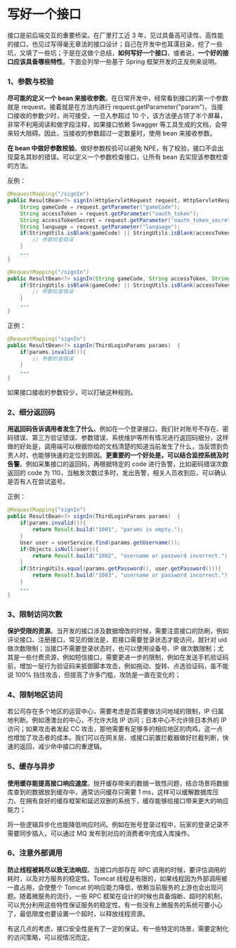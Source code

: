 # 写好一个接口

接口是前后端交互的重要桥梁。在厂里打工近 3 年，见过具备高可读性、高性能的接口，也见过写得毫无章法的接口设计；自己在开发中也耳濡目染，挖了一些坑，又填了一些坑；于是在这做个总结，**如何写好一个接口**，或者说，**一个好的接口应该具备哪些特性**。下面会列举一些基于 Spring 框架开发的正反例来说明。

### 1、参数与校验

**尽可能的定义一个 bean 来接收参数**。在日常开发中，经常看到接口的第一个参数就是 request，接着就是在方法内进行 request.getParameter("param")，当接口接收的参数少时，尚可接受，一旦入参超过 10 个，该方法便占领了半个屏幕，非常不利用阅读和做字段注释，如果接口依赖 Swagger 等工具生成的文档，会带来较大阻碍。因此，当接收的参数超过一定数量时，使用 bean 来接收参数。

**在 bean 中做好参数校验**。做好参数校验可以避免 NPE，有了校验，接口不会出现莫名其妙的错误。可以定义一个参数检查接口，让所有 bean 去实现该参数检查的方法。

反例：

```java
@RequestMapping("/signIn")
public ResultBean<?> signIn(HttpServletRequest request, HttpServletResponse response) {
    String gameCode = request.getParameter("gameCode");
    String accessToken = request.getParameter("oauth_token");
    String accessTokenSecret = request.getParameter("oauth_token_secret");
    String language = request.getParameter("language");
    if(StringUtils.isBlank(gameCode) || StringUtils.isBlank(accessToken)){
        // 参数检查错误
	}
    ...
}

@RequestMapping("/signIn")
public ResultBean<?> signIn(String gameCode, String accessToken, String accessTokenSecret, String language) {
    if(StringUtils.isBlank(gameCode) || StringUtils.isBlank(accessToken)){
        // 参数检查错误
	}
    ...
}
```

正例：

```java
@RequestMapping("signIn")
public ResultBean<?> signIn(ThirdLoginParams params)  {
    if(params.invalid()){
        // 参数检查错误
    }
    ...
}
```

如果接口接收的参数较少，可以打破这种规则。

### 2、细分返回码

**用返回码告诉调用者发生了什么**。例如在一个登录接口，我们针对账号不存在、密码错误、第三方验证错误、参数错误、系统维护等所有情况进行返回码细分，这样做的好处是，调用端可以根据你给的文档清楚的知道当前发生了什么，当反馈到负责人时，也能够快速的定位到原因。**更重要的一个好处是，可以结合监控系统及时告警**。例如采集接口的返回码，再根据特定的 code 进行告警，比如密码错误次数返回的 code 为 110，当触发次数过多时，发出告警，相关人员收到后，可以确认是否有人在尝试盗号。

正例：

```java
@RequestMapping("signIn")
public ResultBean<?> signIn(ThirdLoginParams params)  {
    if(params.invalid()){
        return Result.build("1001", "params is empty.");
    }
    User user = userService.find(params.getUsername());
    if(Objects.isNull(user)){
    	return Result.build("1002", "username or password incorrect.");
    }
    if(StringUtils.equal(params.getPassword(), user.getPassword())){
    	return Result.build("1003", "username or password incorrect.");
    }
    ...
}
```



### 3、限制访问次数

**保护受限的资源**。当开发的接口涉及数据增改的时候，需要注意接口的防刷，例如评论接口、注册接口，常见的做法是，若接口需要登录状态才能访问，就针对 uid 做次数限制；当接口不需要登录状态时，也可以使用设备号、IP 做次数限制；尤其是一些付费资源，例如短信接口，需要更进一步的限制，例如在发送手机验证码前，增加一层行为验证码来抵御脚本攻击，例如拖动、旋转、点选验证码，虽不能说 100% 挡住攻击，但提高了许多门槛，攻防是一直在变化的；

### 4、限制地区访问

若公司存在多个地区的运营中心，需要考虑是否需要做访问地域的限制，IP 归属地判断。例如港澳台的中心，不允许大陆 IP 访问；日本中心不允许除日本外的 IP 访问；如果攻击者发起 CC 攻击，那他需要有足够多的相应地区的肉鸡，这一点也增加了攻击者的成本。我们可以在网关层、或接口前置拦截器做好拦截判断，快速的返回，减少命中接口的重逻辑。

### 5、缓存与异步

**使用缓存能提高接口响应速度**。抛开缓存带来的数据一致性问题，结合场景将数据库查到的数据放到缓存中，通常访问缓存只需要 1 ms，这样可以缓解数据库压力。在拥有良好的缓存框架和延迟双删的系统下，缓存能够给接口带来更大的响应能力；

将一些逻辑异步化也能降低响应时间。例如在账号登录过程中，玩家的登录记录不需要同步插入，可以通过 MQ 发布到对应的消费者中完成入库操作。

### 6、注意外部调用

**防止线程被耗尽以致无法响应**。当接口内部存在 RPC 调用的时候，要评估调用的耗时，以及对方服务的稳定性。Tomcat 线程是有限的，如果线程因为外部调用被一直占用，会使整个 Tomcat 的响应能力降低，依赖当前服务的上游也会出现问题。随着微服务的流行，一些 RPC 框架在设计的时候也具备熔断、超时的机制，可以充分利用这些特性保证服务的稳定性。有一些没有上微服务的系统可要小心了，最低限度也要设置一个超时，以释放线程资源。

有这几点的考虑，接口安全性是有了一定的保证。有一些特定的场景，需要定制化的访问策略，可以视情况而定。
